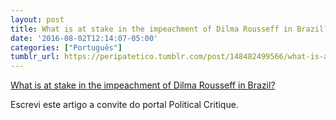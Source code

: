 ```yaml
---
layout: post
title: What is at stake in the impeachment of Dilma Rousseff in Brazil?
date: '2016-08-02T12:14:07-05:00'
categories: ["Português"]
tumblr_url: https://peripatetico.tumblr.com/post/148482499566/what-is-at-stake-in-the-impeachment-of-dilma
---
```

[What is at stake in the impeachment of Dilma Rousseff in Brazil?](http://politicalcritique.org/world/2016/what-is-at-stake-in-the-impeachment-of-dilma-rousseff-in-brazil/)  

Escrevi este artigo a convite do portal Political Critique.

